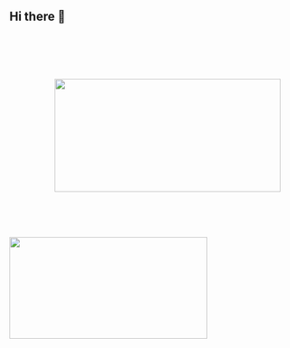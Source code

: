 ## Hi there 👋
<div>
<img style="margin:80px;" height=200  width="400" align="center" src="https://github-readme-stats.vercel.app/api?username=mhmiripoor&theme=github_dark&rank_icon=github" />
<img height=180  width="350" align="center" src="https://github-readme-stats.vercel.app/api/top-langs?username=mhmiripoor&layout=compact&langs_count=8&card_width=320&theme=github_dark&show_icons=true&hide=dart,swift,c,kotlin" />
</div>



<!--
**mhmiripoor/mhmiripoor** is a ✨ _special_ ✨ repository because its `README.md` (this file) appears on your GitHub profile.

Here are some ideas to get you started:

- 🔭 I’m currently working on ...
- 🌱 I’m currently learning ...
- 👯 I’m looking to collaborate on ...
- 🤔 I’m looking for help with ...
- 💬 Ask me about ...
- 📫 How to reach me: ...
- 😄 Pronouns: ...
- ⚡ Fun fact: ...
-->
